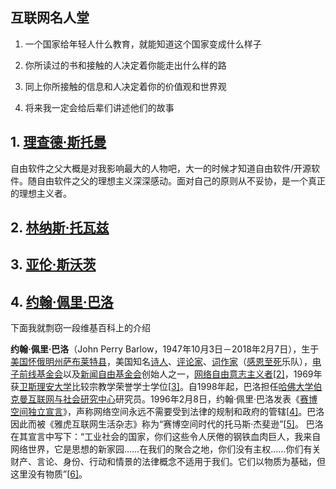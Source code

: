 ## 互联网名人堂

1. 一个国家给年轻人什么教育，就能知道这个国家变成什么样子

2. 你所读过的书和接触的人决定着你能走出什么样的路
3. 同上你所接触的信息和人决定着你的价值观和世界观
4. 将来我一定会给后辈们讲述他们的故事

## 1. [理查德·斯托曼](https://zh.wikipedia.org/zh-hans/理查德·斯托曼)

自由软件之父大概是对我影响最大的人物吧，大一的时候才知道自由软件/开源软件。随自由软件之父的理想主义深深感动。面对自己的原则从不妥协，是一个真正的理想主义者。

## 2. [林纳斯·托瓦兹](https://zh.wikipedia.org/zh-hans/林纳斯·托瓦兹)

## 3. [亚伦·斯沃茨](https://zh.wikipedia.org/zh-hans/亚伦·斯沃茨)

## 4. [约翰·佩里·巴洛](https://zh.wikipedia.org/zh-hans/约翰·佩里·巴洛)

下面我就剽窃一段维基百科上的介绍

**约翰·佩里·巴洛**（John Perry Barlow，1947年10月3日－2018年2月7日），生于[美国](https://zh.wikipedia.org/wiki/美国)[怀俄明州](https://zh.wikipedia.org/wiki/怀俄明州)[萨布莱特县](https://zh.wikipedia.org/wiki/萨布莱特县)，美国知名[诗人](https://zh.wikipedia.org/wiki/诗人)、[评论家](https://zh.wikipedia.org/wiki/评论家)、[词作家](https://zh.wikipedia.org/wiki/填詞)（[感恩至死](https://zh.wikipedia.org/wiki/感恩至死)乐队），[电子前线基金会](https://zh.wikipedia.org/wiki/电子前线基金会)以及[新闻自由基金会](https://zh.wikipedia.org/w/index.php?title=新闻自由基金会&action=edit&redlink=1)创始人之一，[网络自由意志主义者](https://zh.wikipedia.org/wiki/网络自由意志主义者)[[2\]](https://zh.wikipedia.org/wiki/约翰·佩里·巴洛#cite_note-2)，1969年获[卫斯理安大学](https://zh.wikipedia.org/wiki/卫斯理安大学)比较宗教学荣誉学士学位[[3\]](https://zh.wikipedia.org/wiki/约翰·佩里·巴洛#cite_note-3)。自1998年起，巴洛担任[哈佛大学伯克曼互联网与社会研究中心](https://zh.wikipedia.org/wiki/哈佛大学伯克曼互联网与社会研究中心)研究员。1996年2月8日，约翰·佩里·巴洛发表《[赛博空间独立宣言](https://zh.wikipedia.org/wiki/赛博空间独立宣言)》，声称网络空间永远不需要受到法律的规制和政府的管辖[[4\]](https://zh.wikipedia.org/wiki/约翰·佩里·巴洛#cite_note-4)。巴洛因此而被《雅虎互联网生活杂志》称为“赛博空间时代的托马斯·杰斐逊”[[5\]](https://zh.wikipedia.org/wiki/约翰·佩里·巴洛#cite_note-5)。
巴洛在其宣言中写下：“工业社会的国家，你们这些令人厌倦的钢铁血肉巨人，我来自网络世界，它是思想的新家园……在我们的聚合之地，你们没有主权……你们有关财产、言论、身份、行动和情景的法律概念不适用于我们。它们以物质为基础，但这里没有物质”[[6\]](https://zh.wikipedia.org/wiki/约翰·佩里·巴洛#cite_note-6)。

